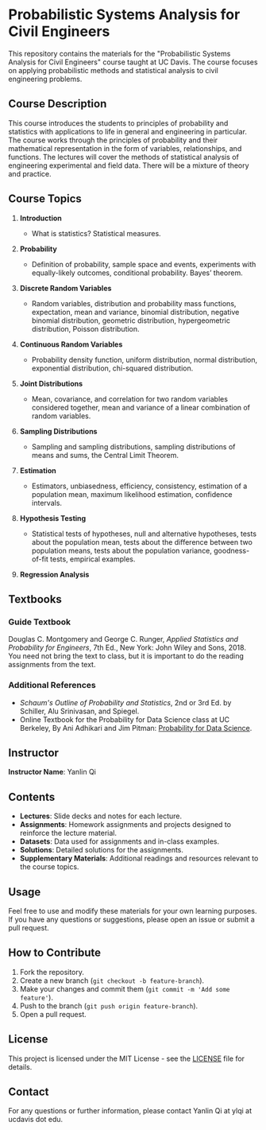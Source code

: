 # Probabilistic Systems Analysis for Civil Engineers

This repository contains the materials for the "Probabilistic Systems Analysis for Civil Engineers" course taught at UC Davis. The course focuses on applying probabilistic methods and statistical analysis to civil engineering problems.

## Course Description

This course introduces the students to principles of probability and statistics with applications to life in general and engineering in particular. The course works through the principles of probability and their mathematical representation in the form of variables, relationships, and functions. The lectures will cover the methods of statistical analysis of engineering experimental and field data.  There will be a mixture of theory and practice.

## Course Topics

1. **Introduction**
   - What is statistics? Statistical measures.
   
2. **Probability**
   - Definition of probability, sample space and events, experiments with equally-likely outcomes, conditional probability. Bayes’ theorem.
   
3. **Discrete Random Variables**
   - Random variables, distribution and probability mass functions, expectation, mean and variance, binomial distribution, negative binomial distribution, geometric distribution, hypergeometric distribution, Poisson distribution.
   
4. **Continuous Random Variables**
   - Probability density function, uniform distribution, normal distribution, exponential distribution, chi-squared distribution.
   
5. **Joint Distributions**
   - Mean, covariance, and correlation for two random variables considered together, mean and variance of a linear combination of random variables.
   
6. **Sampling Distributions**
   - Sampling and sampling distributions, sampling distributions of means and sums, the Central Limit Theorem.
   
7. **Estimation**
   - Estimators, unbiasedness, efficiency, consistency, estimation of a population mean, maximum likelihood estimation, confidence intervals.
   
8. **Hypothesis Testing**
   - Statistical tests of hypotheses, null and alternative hypotheses, tests about the population mean, tests about the difference between two population means, tests about the population variance, goodness-of-fit tests, empirical examples.
   
9. **Regression Analysis**

## Textbooks

### Guide Textbook

Douglas C. Montgomery and George C. Runger, *Applied Statistics and Probability for Engineers*, 7th Ed., New York: John Wiley and Sons, 2018. You need not bring the text to class, but it is important to do the reading assignments from the text.

### Additional References

- *Schaum's Outline of Probability and Statistics*, 2nd or 3rd Ed. by Schiller, Alu Srinivasan, and Spiegel.
- Online Textbook for the Probability for Data Science class at UC Berkeley, By Ani Adhikari and Jim Pitman: [Probability for Data Science](http://prob140.org/textbook/content/README.html).
## Instructor
**Instructor Name**: Yanlin Qi
## Contents

- **Lectures**: Slide decks and notes for each lecture.
- **Assignments**: Homework assignments and projects designed to reinforce the lecture material.
- **Datasets**: Data used for assignments and in-class examples.
- **Solutions**: Detailed solutions for the assignments.
- **Supplementary Materials**: Additional readings and resources relevant to the course topics.

## Usage

Feel free to use and modify these materials for your own learning purposes. If you have any questions or suggestions, please open an issue or submit a pull request.

## How to Contribute

1. Fork the repository.
2. Create a new branch (`git checkout -b feature-branch`).
3. Make your changes and commit them (`git commit -m 'Add some feature'`).
4. Push to the branch (`git push origin feature-branch`).
5. Open a pull request.

## License

This project is licensed under the MIT License - see the [LICENSE](LICENSE) file for details.

## Contact

For any questions or further information, please contact Yanlin Qi at ylqi at ucdavis dot edu.


